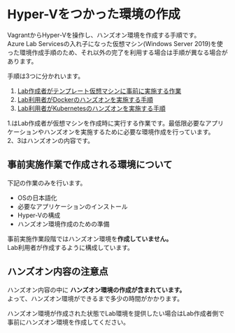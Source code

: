 # Hyper-Vをつかった環境の作成  
VagrantからHyper-Vを操作し、ハンズオン環境を作成する手順です。  
Azure Lab Servicesの入れ子になった仮想マシン(Windows Server 2019)を使った環境作成手順のため、それ以外の完了を利用する場合は手順が異なる場合があります。  

手順は3つに分かれいます。  

1. [Lab作成者がテンプレート仮想マシンに事前に実施する作業](prepare/README.md)  
2. [Lab利用者がDockerのハンズオンを実施する手順](docker_almalinux/README.md)
3. [Lab利用者がKubernetesのハンズオンを実施する手順](k8s/README.md)  

1.はLab作成者が仮想マシンを作成時に実行する作業です。最低限必要なアプリケーションやハンズオンを実施するために必要な環境作成を行っています。  
2、3はハンズオンの内容です。  

## 事前実施作業で作成される環境について
下記の作業のみを行います。  

- OSの日本語化
- 必要なアプリケーションのインストール
- Hyper-Vの構成  
- ハンズオン環境作成のための準備  

事前実施作業段階ではハンズオン環境を**作成していません。**  
Lab利用者が作成するように構成しています。  

## ハンズオン内容の注意点  
ハンズオン内容の中に **ハンズオン環境の作成が含まれています。**  
よって、ハンズオン環境ができるまで多少の時間がかかります。  

ハンズオン環境が作成された状態でLab環境を提供したい場合はLab作成者側で事前にハンズオン環境を作成してください。  



